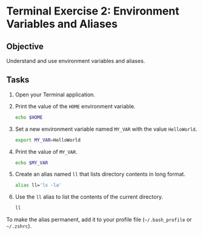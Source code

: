 # Terminal Exercise 2: Environment Variables and Aliases

## Objective

Understand and use environment variables and aliases.

## Tasks

1. Open your Terminal application.
2. Print the value of the `HOME` environment variable.

   ```bash
   echo $HOME
   ```

3. Set a new environment variable named `MY_VAR` with the value `HelloWorld`.

   ```bash
   export MY_VAR=HelloWorld
   ```

4. Print the value of `MY_VAR`.

   ```bash
   echo $MY_VAR
   ```

5. Create an alias named `ll` that lists directory contents in long format.

   ```bash
   alias ll='ls -la'
   ```

6. Use the `ll` alias to list the contents of the current directory.

   ```bash
   ll
   ```

To make the alias permanent, add it to your profile file (`~/.bash_profile` or `~/.zshrc`).
